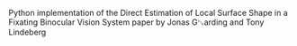 Python implementation of the Direct Estimation of Local Surface Shape in a Fixating Binocular Vision System paper by Jonas G␗arding and Tony Lindeberg
